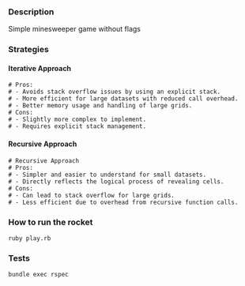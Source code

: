 ### Description
Simple minesweeper game without flags

### Strategies
#### Iterative Approach
    # Pros:
    # - Avoids stack overflow issues by using an explicit stack.
    # - More efficient for large datasets with reduced call overhead.
    # - Better memory usage and handling of large grids.
    # Cons:
    # - Slightly more complex to implement.
    # - Requires explicit stack management.
#### Recursive Approach
    # Recursive Approach
    # Pros:
    # - Simpler and easier to understand for small datasets.
    # - Directly reflects the logical process of revealing cells.
    # Cons:
    # - Can lead to stack overflow for large grids.
    # - Less efficient due to overhead from recursive function calls.

### How to run the rocket
```shell
ruby play.rb
```

### Tests
```shell
bundle exec rspec
```
